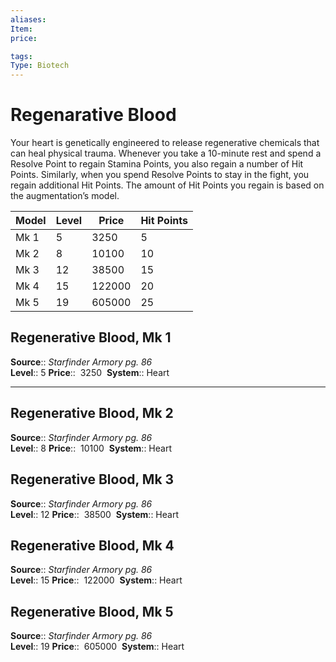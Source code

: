 ```yaml
---
aliases: 
Item:
price:  

tags: 
Type: Biotech
---
```


# Regenarative Blood

Your heart is genetically engineered to release regenerative chemicals that can heal physical trauma. Whenever you take a 10-minute rest and spend a Resolve Point to regain Stamina Points, you also regain a number of Hit Points. Similarly, when you spend Resolve Points to stay in the fight, you regain additional Hit Points. The amount of Hit Points you regain is based on the augmentation’s model.

| Model | Level | Price   | Hit Points |
|-------|-------|---------|------------|
| Mk 1  | 5     | 3250   | 5          |
| Mk 2  | 8     | 10100  | 10         |
| Mk 3  | 12    | 38500  | 15         |
| Mk 4  | 15    | 122000 | 20         |
| Mk 5  | 19    | 605000 | 25         |

## Regenerative Blood, Mk 1

**Source**:: _Starfinder Armory pg. 86_  
**Level**:: 5
**Price**::  3250 
**System**:: Heart  
  

---

## Regenerative Blood, Mk 2

**Source**:: _Starfinder Armory pg. 86_  
**Level**:: 8
**Price**::  10100 
**System**:: Heart  
  

## Regenerative Blood, Mk 3

**Source**:: _Starfinder Armory pg. 86_  
**Level**:: 12
**Price**::  38500 
**System**:: Heart  
  

## Regenerative Blood, Mk 4

**Source**:: _Starfinder Armory pg. 86_  
**Level**:: 15
**Price**::  122000 
**System**:: Heart  
  

## Regenerative Blood, Mk 5

**Source**:: _Starfinder Armory pg. 86_  
**Level**:: 19
**Price**::  605000 
**System**:: Heart
